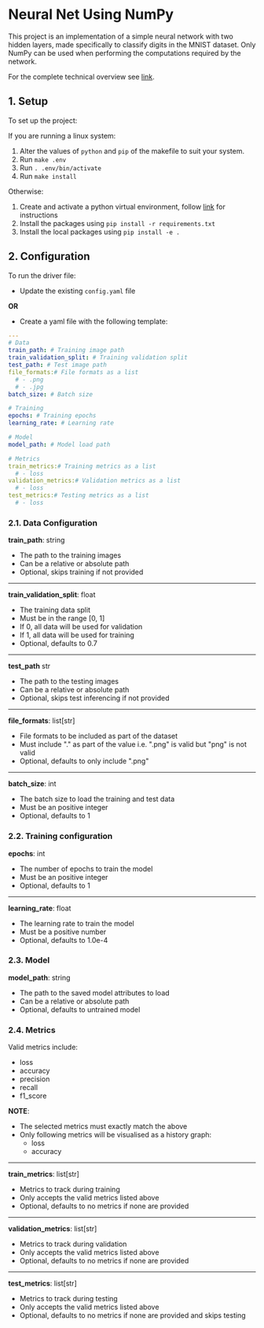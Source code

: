 # Neural Net Using NumPy

This project is an implementation of a simple neural network with two hidden layers, made specifically to classify digits in the MNIST dataset. Only NumPy can be used when performing the computations required by the network.

For the complete technical overview see [link](https://github.com/Keith-Dao/Neural-Net-From-Scratch/blob/main/README.md).

## 1. Setup

To set up the project:

If you are running a linux system:

1. Alter the values of `python` and `pip` of the makefile to suit your system.
2. Run `make .env`
3. Run `. .env/bin/activate`
4. Run `make install`

Otherwise:

1. Create and activate a python virtual environment, follow [link](https://docs.python.org/3/tutorial/venv.html#creating-virtual-environments) for instructions
2. Install the packages using `pip install -r requirements.txt`
3. Install the local packages using `pip install -e .`

## 2. Configuration

To run the driver file:

- Update the existing `config.yaml` file

**OR**

- Create a yaml file with the following template:

```yaml
---
# Data
train_path: # Training image path
train_validation_split: # Training validation split
test_path: # Test image path
file_formats:# File formats as a list
  # - .png
  # - .jpg
batch_size: # Batch size

# Training
epochs: # Training epochs
learning_rate: # Learning rate

# Model
model_path: # Model load path

# Metrics
train_metrics:# Training metrics as a list
  # - loss
validation_metrics:# Validation metrics as a list
  # - loss
test_metrics:# Testing metrics as a list
  # - loss
```

### 2.1. Data Configuration

**train_path**: string

- The path to the training images
- Can be a relative or absolute path
- Optional, skips training if not provided

---

**train_validation_split**: float

- The training data split
- Must be in the range [0, 1]
- If 0, all data will be used for validation
- If 1, all data will be used for training
- Optional, defaults to 0.7

---

**test_path** str

- The path to the testing images
- Can be a relative or absolute path
- Optional, skips test inferencing if not provided

---

**file_formats**: list[str]

- File formats to be included as part of the dataset
- Must include "." as part of the value i.e. ".png" is valid but "png" is not valid
- Optional, defaults to only include ".png"

---

**batch_size**: int

- The batch size to load the training and test data
- Must be an positive integer
- Optional, defaults to 1

### 2.2. Training configuration

**epochs**: int

- The number of epochs to train the model
- Must be an positive integer
- Optional, defaults to 1

---

**learning_rate**: float

- The learning rate to train the model
- Must be a positive number
- Optional, defaults to 1.0e-4

### 2.3. Model

**model_path**: string

- The path to the saved model attributes to load
- Can be a relative or absolute path
- Optional, defaults to untrained model

### 2.4. Metrics

Valid metrics include:

- loss
- accuracy
- precision
- recall
- f1_score

**NOTE**:

- The selected metrics must exactly match the above
- Only following metrics will be visualised as a history graph:
  - loss
  - accuracy

---

**train_metrics**: list[str]

- Metrics to track during training
- Only accepts the valid metrics listed above
- Optional, defaults to no metrics if none are provided

---

**validation_metrics**: list[str]

- Metrics to track during validation
- Only accepts the valid metrics listed above
- Optional, defaults to no metrics if none are provided

---

**test_metrics**: list[str]

- Metrics to track during testing
- Only accepts the valid metrics listed above
- Optional, defaults to no metrics if none are provided and skips testing
